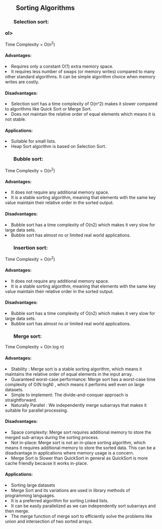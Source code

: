 <h2><ol>Sorting Algorithms</ol></h2>
<h3><ol>Selection sort:</ol>ol></h3>
Time Complexity = O(n<sup>2</sup>)

<h4>Advantages:</h4>
<li>Requires only a constant O(1) extra memory space.</li>
<li>It requires less number of swaps (or memory writes) compared to many other standard algorithms. It can be simple algorithm choice when memory writes are costly.</li>

<h4> Disadvantages:</h4>
<li>Selection sort has a time complexity of O(n^2) makes it slower compared to algorithms like Quick Sort or Merge Sort.</li>
<li>Does not maintain the relative order of equal elements which means it is not stable.</li>

<h4>Applications:</h4>
<li>Suitable for small lists.</li>
<li>Heap Sort algorithm is based on Selection Sort.</li>

<h3><ol>Bubble sort:</h3></ol>
Time Complexity = O(n<sup>2</sup>)

<h4>Advantages:</h4>
<li>It does not require any additional memory space.</li>
<li>It is a stable sorting algorithm, meaning that elements with the same key value maintain their relative order in the sorted output.</li>

<h4>Disadvantages:</h4>
<li>Bubble sort has a time complexity of O(n2) which makes it very slow for large data sets.</li>
<li>Bubble sort has almost no or limited real world applications.</li>

<h3><ol>Insertion sort:</h3></ol>
Time Complexity = O(n<sup>2</sup>)

<h4>Advantages:</h4>
<li>It does not require any additional memory space.</li>
<li>It is a stable sorting algorithm, meaning that elements with the same key value maintain their relative order in the sorted output.</li>

<h4>Disadvantages:</h4>
<li>Bubble sort has a time complexity of O(n2) which makes it very slow for large data sets.</li>
<li>Bubble sort has almost no or limited real world applications.</li>

<h3><ol>Merge sort:</h3></ol>
Time Complexity = O(n log n)

<h4>Advantages:</h4>
<li>Stability : Merge sort is a stable sorting algorithm, which means it maintains the relative order of equal elements in the input array.</li>
<li>Guaranteed worst-case performance: Merge sort has a worst-case time complexity of O(N logN) , which means it performs well even on large datasets.</li>
<li>Simple to implement: The divide-and-conquer approach is straightforward.</li>
<li>Naturally Parallel : We independently merge subarrays that makes it suitable for parallel processing.</li>

<h4>Disadvantages:</h4>
<li>Space complexity: Merge sort requires additional memory to store the merged sub-arrays during the sorting process.</li>
<li>Not in-place: Merge sort is not an in-place sorting algorithm, which means it requires additional memory to store the sorted data. This can be a disadvantage in applications where memory usage is a concern.</li>
<li>Merge Sort is Slower than QuickSort in general as QuickSort is more cache friendly because it works in-place.</li>

<h4>Applications:</h4>
<li>Sorting large datasets</li>
<li>Merge Sort and its variations are used in library methods of programming languages.</li>
<li>It is a preferred algorithm for sorting Linked lists.</li>
<li>It can be easily parallelized as we can independently sort subarrays and then merge.</li>
<li>The merge function of merge sort to efficiently solve the problems like union and intersection of two sorted arrays.</li>

